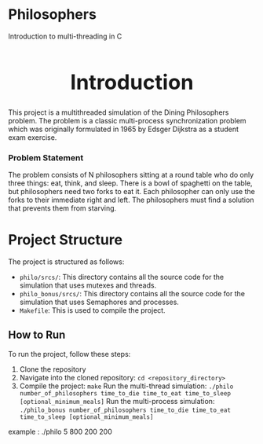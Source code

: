 # Philosophers
Introduction to multi-threading in C


## <div align='center'><h1><a name='Introduction'>Introduction</a></h1></div>

This project is a multithreaded simulation of the Dining Philosophers problem. The problem is a classic multi-process synchronization problem which was originally formulated in 1965 by Edsger Dijkstra as a student exam exercise.

### Problem Statement

The problem consists of N philosophers sitting at a round table who do only three things: eat, think, and sleep.
There is a bowl of spaghetti on the table, but philosophers need two forks to eat it.
Each philosopher can only use the forks to their immediate right and left. 
The philosophers must find a solution that prevents them from starving.

# Project Structure

The project is structured as follows:

- `philo/srcs/`: This directory contains all the source code for the simulation that uses mutexes and threads.
- `philo_bonus/srcs/`: This directory contains all the source code for the simulation that uses Semaphores and processes.
- `Makefile`: This is used to compile the project.

## How to Run

To run the project, follow these steps:

1. Clone the repository
2. Navigate into the cloned repository: `cd <repository_directory>`
3. Compile the project: `make`
Run the multi-thread simulation: `./philo number_of_philosophers time_to_die time_to_eat time_to_sleep [optional_minimum_meals]`
Run the multi-process simulation: `./philo_bonus number_of_philosophers time_to_die time_to_eat time_to_sleep [optional_minimum_meals]`

example : ./philo 5 800 200 200



